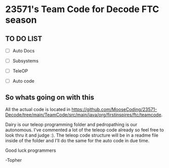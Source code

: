 # 23571's Team Code for Decode FTC season

## TO DO LIST

- [ ] Auto Docs

- [ ] Subsystems

- [ ] TeleOP

- [ ] Auto code

## So whats going on with this

All the actual code is located in 
<https://github.com/MooseCoding/23571-Decode/tree/main/TeamCode/src/main/java/org/firstinspires/ftc/teamcode>.

Dairy is our teleop programming folder and
pedropathing is our autonomous. I've commented
a lot of the teleop code already so feel free to look thru it
and judge :). The teleop code structure will be in a readme
file inside of the folder and I'll do the same for the auto code in due time.

Good luck programmers

-Topher